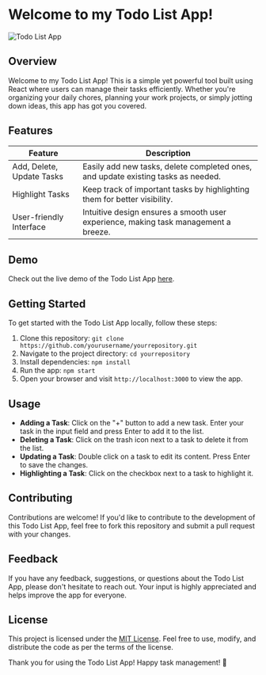 # Welcome to my Todo List App!

![Todo List App](https://github.com/yourusername/yourrepository/blob/main/todo_app_screenshot.png)

## Overview

Welcome to my Todo List App! This is a simple yet powerful tool built using React where users can manage their tasks efficiently. Whether you're organizing your daily chores, planning your work projects, or simply jotting down ideas, this app has got you covered.

## Features

| Feature                 | Description                                                                                         |
|-------------------------|-----------------------------------------------------------------------------------------------------|
| Add, Delete, Update Tasks | Easily add new tasks, delete completed ones, and update existing tasks as needed.                    |
| Highlight Tasks         | Keep track of important tasks by highlighting them for better visibility.                            |
| User-friendly Interface| Intuitive design ensures a smooth user experience, making task management a breeze.                   |

## Demo

Check out the live demo of the Todo List App [here](https://1827-todo-list.netlify.app/).

## Getting Started

To get started with the Todo List App locally, follow these steps:

1. Clone this repository: `git clone https://github.com/yourusername/yourrepository.git`
2. Navigate to the project directory: `cd yourrepository`
3. Install dependencies: `npm install`
4. Run the app: `npm start`
5. Open your browser and visit `http://localhost:3000` to view the app.

## Usage

- **Adding a Task**: Click on the "+" button to add a new task. Enter your task in the input field and press Enter to add it to the list.
- **Deleting a Task**: Click on the trash icon next to a task to delete it from the list.
- **Updating a Task**: Double click on a task to edit its content. Press Enter to save the changes.
- **Highlighting a Task**: Click on the checkbox next to a task to highlight it.

## Contributing

Contributions are welcome! If you'd like to contribute to the development of this Todo List App, feel free to fork this repository and submit a pull request with your changes.

## Feedback

If you have any feedback, suggestions, or questions about the Todo List App, please don't hesitate to reach out. Your input is highly appreciated and helps improve the app for everyone.

## License

This project is licensed under the [MIT License](https://opensource.org/licenses/MIT). Feel free to use, modify, and distribute the code as per the terms of the license.

Thank you for using the Todo List App! Happy task management! 🚀
